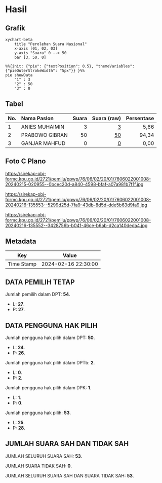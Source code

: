 # Hasil

## Grafik

```mermaid
xychart-beta
    title "Perolehan Suara Nasional"
    x-axis [01, 02, 03]
    y-axis "Suara" 0 --> 50
    bar [3, 50, 0]
```

```mermaid
%%{init: {"pie": {"textPosition": 0.5}, "themeVariables": {"pieOuterStrokeWidth": "5px"}} }%%
pie showData
    "1" : 3
    "2" : 50
    "3" : 0
```

## Tabel

| No. | Nama Paslon    | Suara | Suara (raw) | Persentase |
|:--- |:-------------- | -----:| -----------:| ----------:|
| 1   | ANIES MUHAIMIN | 3     | [3][p-1]    | 5,66       |
| 2   | PRABOWO GIBRAN | 50    | [50][p-2]   | 94,34      |
| 3   | GANJAR MAHFUD  | 0     | [0][p-3]    | 0,00       |


[p-1]: https://github.com/gigit-pemilu/pemilu-2024/blob/main/pilpres/hitung-suara/sub/76-sulawesi-barat/sub/06-mamuju-tengah/sub/02-pangale/sub/2001-polo-pangale/sub/008-tps/sub/paslon-1.txt
[p-2]: https://github.com/gigit-pemilu/pemilu-2024/blob/main/pilpres/hitung-suara/sub/76-sulawesi-barat/sub/06-mamuju-tengah/sub/02-pangale/sub/2001-polo-pangale/sub/008-tps/sub/paslon-2.txt
[p-3]: https://github.com/gigit-pemilu/pemilu-2024/blob/main/pilpres/hitung-suara/sub/76-sulawesi-barat/sub/06-mamuju-tengah/sub/02-pangale/sub/2001-polo-pangale/sub/008-tps/sub/paslon-3.txt

## Foto C Plano

https://sirekap-obj-formc.kpu.go.id/2721/pemilu/ppwp/76/06/02/20/01/7606022001008-20240215-020955--0bcec20d-a840-4598-bfaf-a07a981b7f1f.jpg

https://sirekap-obj-formc.kpu.go.id/2721/pemilu/ppwp/76/06/02/20/01/7606022001008-20240216-135553--5299d25d-7fa9-43db-8d5d-dde5b63d9fa9.jpg

https://sirekap-obj-formc.kpu.go.id/2721/pemilu/ppwp/76/06/02/20/01/7606022001008-20240216-135552--3428756b-b041-46ce-b6ab-d2ca140deda4.jpg


## Metadata

| Key        | Value               |
| ---------- | ------------------- |
| Time Stamp | 2024-02-16 22:30:00 |


## DATA PEMILIH TETAP

Jumlah pemilih dalam DPT: **54**.
 * L: **27**.
 * P: **27**.

## DATA PENGGUNA HAK PILIH

Jumlah pengguna hak pilih dalam DPT: **50**.
 * L: **24**.
 * P: **26**.

Jumlah pengguna hak pilih dalam DPTb: **2**.
 * L: **0**.
 * P: **2**.

Jumlah pengguna hak pilih dalam DPK: **1**.
 * L: **1**.
 * P: **0**.

Jumlah pengguna hak pilih: **53**.
 * L: **25**.
 * P: **28**.

## JUMLAH SUARA SAH DAN TIDAK SAH

JUMLAH SELURUH SUARA SAH: **53**.

JUMLAH SUARA TIDAK SAH: **0**.

JUMLAH SELURUH SUARA SAH DAN SUARA TIDAK SAH: **53**.


